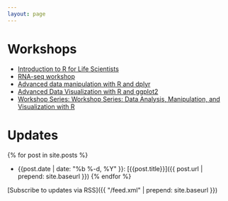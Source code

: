 ```yaml
---
layout: page
---
```


# Workshops

* [Introduction to R for Life Scientists](ws-intro-r-lifesci/)
* [RNA-seq workshop](ws-rnaseq-1day/)
* [Advanced data manipulation with R and dplyr](ws-r-advanced-manipulation/)
* [Advanced Data Visualization with R and ggplot2](ws-r-advanced-visualization/)
* [Workshop Series: Workshop Series: Data Analysis, Manipulation, and Visualization with R](ws-r-series/)


# Updates

{% for post in site.posts %}
  * {{post.date | date: "%b %-d, %Y" }}: [{{post.title}}]({{ post.url | prepend: site.baseurl }})
{% endfor %}

[Subscribe to updates via RSS]({{ "/feed.xml" | prepend: site.baseurl }})
